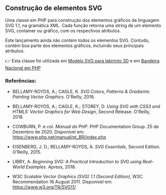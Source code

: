 ## Construção de elementos SVG

Uma classe em PHP para construção dos elementos gráficos da linguagem SVG 1.1, na gramática XML. Cada função retorna uma string de um elemento SVG, container ou gráfico, com os respectivos atributos.

Este lançamento ainda não contém todos os elementos SVG. Contudo, contém boa parte dos elementos gráficos, incluindo seus principais atributos.

:point_right: Esta classe foi utilizada em [Modelo SVG para labirinto 3D](https://github.com/danmadeira/labirinto) e em [Bandeira Nacional em PHP](https://github.com/danmadeira/bandeira-nacional-em-php)

### Referências:

- BELLAMY-ROYDS, A.; CAGLE, K. *SVG Colors, Patterns & Gradients: Painting Vector Graphics*. O'Reilly, 2016.

- BELLAMY-ROYDS, A.; CAGLE, K.; STOREY, D. *Using SVG with CSS3 and HTML5: Vector Graphics for Web Design*, Second Release. O'Reilly, 2018.

- COWBURN, P. e col. *Manual do PHP*. PHP Documentation Group. 25 de Dezembro de 2020. Disponível em: <https://www.php.net/manual/pt_BR/index.php>

- EISENBERG, J. D.; BELLAMY-ROYDS, A. *SVG Essentials*, Second Edition. O'Reilly, 2015.

- LIBBY, A. *Beginning SVG: A Practical Introduction to SVG using Real-World Examples*. Apress, 2018.

- W3C *Scalable Vector Graphics (SVG) 1.1 (Second Edition)*, W3C Recommendation 16 August 2011. Disponível em: <https://www.w3.org/TR/SVG11/>

